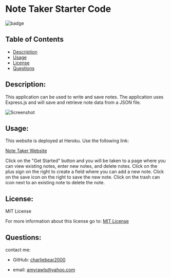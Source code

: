 # Note Taker Starter Code

![badge](https://img.shields.io/badge/License-MIT-yellow.svg)

## Table of Contents
- [Description](#description)
- [Usage](#usage)
- [License](#license)
- [Questions](#questions)

## Description:

This application can be used to write and save notes. The application uses Express.js and will save and retrieve note data from a JSON file.

![Screenshot](https://user-images.githubusercontent.com/99057802/167524502-32a68de4-301f-4427-bf80-8dd27745e81d.png)

## Usage:
  
This website is deployed at Heroku. Use the following link:

[Note Taker Website](https://limitless-everglades-40036.herokuapp.com/)

Click on the "Get Started" button and you will be taken to a page where you can view existing notes, enter new notes, and delete notes. Click on the plus sign on the right to create a field where you can add a new note. Click on the save icon on the right to save the new note. Click on the trash can icon next to an existing note to delete the note.

## License:
MIT License

For more information about this license go to: [MIT License](https://choosealicense.com/licenses/mit//gpl-3.0/)

## Questions:
contact me:

- GitHub: [charliebear2000](https://github.com/charliebear2000)

- email: amyrawls@yahoo.com

  
